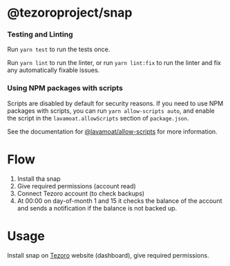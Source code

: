 # @tezoroproject/snap

### Testing and Linting

Run `yarn test` to run the tests once.

Run `yarn lint` to run the linter, or run `yarn lint:fix` to run the linter and
fix any automatically fixable issues.

### Using NPM packages with scripts

Scripts are disabled by default for security reasons. If you need to use NPM
packages with scripts, you can run `yarn allow-scripts auto`, and enable the
script in the `lavamoat.allowScripts` section of `package.json`.

See the documentation for [@lavamoat/allow-scripts](https://github.com/LavaMoat/LavaMoat/tree/main/packages/allow-scripts)
for more information.

# Flow

1. Install tha snap
2. Give required permissions (account read)
3. Connect Tezoro account (to check backups)
4. At 00:00 on day-of-month 1 and 15 it checks the balance of the account and sends a notification if the balance is not backed up.

# Usage

Install snap on [Tezoro](https://tezoro.io) website (dashboard), give required permissions.
